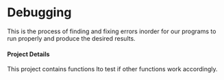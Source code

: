 # Debugging
This is the process of finding and fixing errors inorder for our programs to run properly and produce the desired results.
#### Project Details
This project contains functions lto test if other functions work accordingly.
